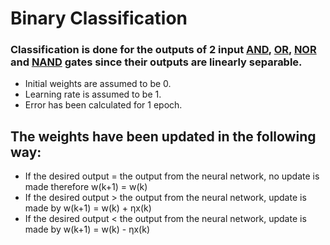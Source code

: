 # Binary Classification
### Classification is done for the outputs of 2 input [AND](https://github.com/Yukti-09/Artificial-Neural-Networks/blob/master/Binary_classification/AND.py), [OR](https://github.com/Yukti-09/Artificial-Neural-Networks/blob/master/Binary_classification/OR.py), [NOR](https://github.com/Yukti-09/Artificial-Neural-Networks/blob/master/Binary_classification/NOR.py) and [NAND](https://github.com/Yukti-09/Artificial-Neural-Networks/blob/master/Binary_classification/NAND.py) gates since their outputs are linearly separable. 
- Initial weights are assumed to be 0.
- Learning rate is assumed to be 1.
- Error has been calculated for 1 epoch.

## The weights have been updated in the following way:
- If the desired output = the output from the neural network, no update is made therefore w(k+1) = w(k)
- If the desired output > the output from the neural network, update is made by w(k+1) = w(k) + ηx(k)
- If the desired output < the output from the neural network, update is made by w(k+1) = w(k) - ηx(k)
